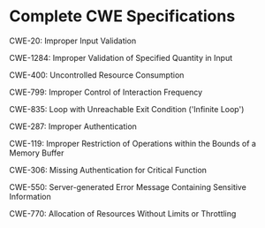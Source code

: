 

# Complete CWE Specifications

CWE-20: Improper Input Validation

CWE-1284: Improper Validation of Specified Quantity in Input

CWE-400: Uncontrolled Resource Consumption

CWE-799: Improper Control of Interaction Frequency

CWE-835: Loop with Unreachable Exit Condition ('Infinite Loop')

CWE-287: Improper Authentication

CWE-119: Improper Restriction of Operations within the Bounds of a Memory Buffer

CWE-306: Missing Authentication for Critical Function

CWE-550: Server-generated Error Message Containing Sensitive Information

CWE-770: Allocation of Resources Without Limits or Throttling